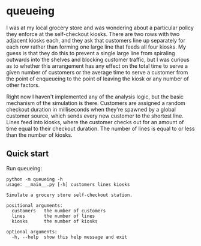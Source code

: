 queueing
========

I was at my local grocery store and was wondering about a particular policy they
enforce at the self-checkout kiosks. There are two rows with two adjacent kiosks
each, and they ask that customers line up separately for each row rather than
forming one large line that feeds all four kiosks. My guess is that they do this
to prevent a single large line from spiraling outwards into the shelves and
blocking customer traffic, but I was curious as to whether this arrangement has
any effect on the total time to serve a given number of customers or the average
time to serve a customer from the point of enqueueing to the point of leaving
the kiosk or any number of other factors.

Right now I haven't implemented any of the analysis logic, but the basic
mechanism of the simulation is there. Customers are assigned a random checkout
duration in milliseconds when they're spawned by a global customer source, which
sends every new customer to the shortest line. Lines feed into kiosks, where the
customer checks out for an amount of time equal to their checkout duration. The
number of lines is equal to or less than the number of kiosks.

Quick start
-----------

Run queueing:

    python -m queueing -h
    usage: __main__.py [-h] customers lines kiosks
    
    Simulate a grocery store self-checkout station.
    
    positional arguments:
      customers   the number of customers
      lines       the number of lines
      kiosks      the number of kiosks
    
    optional arguments:
      -h, --help  show this help message and exit
